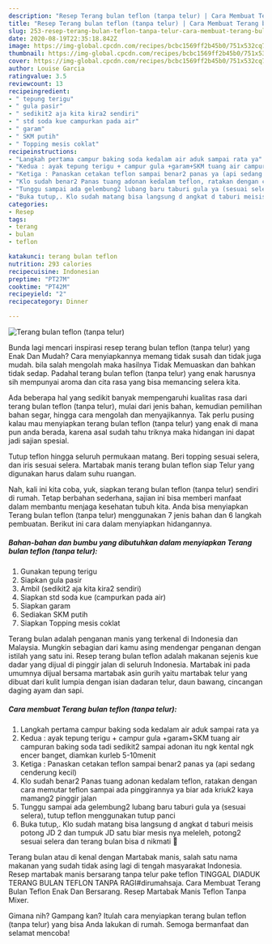 ```yaml
---
description: "Resep Terang bulan teflon (tanpa telur) | Cara Membuat Terang bulan teflon (tanpa telur) Yang Enak Dan Mudah"
title: "Resep Terang bulan teflon (tanpa telur) | Cara Membuat Terang bulan teflon (tanpa telur) Yang Enak Dan Mudah"
slug: 253-resep-terang-bulan-teflon-tanpa-telur-cara-membuat-terang-bulan-teflon-tanpa-telur-yang-enak-dan-mudah
date: 2020-08-19T22:35:18.842Z
image: https://img-global.cpcdn.com/recipes/bcbc1569ff2b45b0/751x532cq70/terang-bulan-teflon-tanpa-telur-foto-resep-utama.jpg
thumbnail: https://img-global.cpcdn.com/recipes/bcbc1569ff2b45b0/751x532cq70/terang-bulan-teflon-tanpa-telur-foto-resep-utama.jpg
cover: https://img-global.cpcdn.com/recipes/bcbc1569ff2b45b0/751x532cq70/terang-bulan-teflon-tanpa-telur-foto-resep-utama.jpg
author: Louise Garcia
ratingvalue: 3.5
reviewcount: 13
recipeingredient:
- " tepung terigu"
- " gula pasir"
- " sedikit2 aja kita kira2 sendiri"
- " std soda kue campurkan pada air"
- " garam"
- " SKM putih"
- " Topping mesis coklat"
recipeinstructions:
- "Langkah pertama campur baking soda kedalam air aduk sampai rata ya"
- "Kedua : ayak tepung terigu + campur gula +garam+SKM tuang air campuran baking soda tadi sedikit2 sampai adonan itu ngk kental ngk encer banget, diamkan kurleb 5-10menit"
- "Ketiga : Panaskan cetakan teflon sampai benar2 panas ya (api sedang cenderung kecil)"
- "Klo sudah benar2 Panas tuang adonan kedalam teflon, ratakan dengan cara memutar teflon sampai ada pinggirannya ya biar ada kriuk2 kaya mamang2 pinggir jalan"
- "Tunggu sampai ada gelembung2 lubang baru taburi gula ya (sesuai selera), tutup teflon menggunakan tutup panci"
- "Buka tutup,. Klo sudah matang bisa langsung d angkat d taburi meisis potong JD 2 dan tumpuk JD satu biar mesis nya meleleh, potong2 sesuai selera dan terang bulan bisa d nikmati 🤤"
categories:
- Resep
tags:
- terang
- bulan
- teflon

katakunci: terang bulan teflon 
nutrition: 293 calories
recipecuisine: Indonesian
preptime: "PT27M"
cooktime: "PT42M"
recipeyield: "2"
recipecategory: Dinner

---
```



![Terang bulan teflon (tanpa telur)](https://img-global.cpcdn.com/recipes/bcbc1569ff2b45b0/751x532cq70/terang-bulan-teflon-tanpa-telur-foto-resep-utama.jpg)

Bunda lagi mencari inspirasi resep terang bulan teflon (tanpa telur) yang Enak Dan Mudah? Cara menyiapkannya memang tidak susah dan tidak juga mudah. bila salah mengolah maka hasilnya Tidak Memuaskan dan bahkan tidak sedap. Padahal terang bulan teflon (tanpa telur) yang enak harusnya sih mempunyai aroma dan cita rasa yang bisa memancing selera kita.

Ada beberapa hal yang sedikit banyak mempengaruhi kualitas rasa dari terang bulan teflon (tanpa telur), mulai dari jenis bahan, kemudian pemilihan bahan segar, hingga cara mengolah dan menyajikannya. Tak perlu pusing kalau mau menyiapkan terang bulan teflon (tanpa telur) yang enak di mana pun anda berada, karena asal sudah tahu triknya maka hidangan ini dapat jadi sajian spesial.

Tutup teflon hingga seluruh permukaan matang. Beri topping sesuai selera, dan iris sesuai selera. Martabak manis terang bulan teflon siap Telur yang digunakan harus dalam suhu ruangan.


Nah, kali ini kita coba, yuk, siapkan terang bulan teflon (tanpa telur) sendiri di rumah. Tetap berbahan sederhana, sajian ini bisa memberi manfaat dalam membantu menjaga kesehatan tubuh kita. Anda bisa menyiapkan Terang bulan teflon (tanpa telur) menggunakan 7 jenis bahan dan 6 langkah pembuatan. Berikut ini cara dalam menyiapkan hidangannya.

<!--inarticleads1-->

##### Bahan-bahan dan bumbu yang dibutuhkan dalam menyiapkan Terang bulan teflon (tanpa telur):

1. Gunakan  tepung terigu
1. Siapkan  gula pasir
1. Ambil  (sedikit2 aja kita kira2 sendiri)
1. Siapkan  std soda kue (campurkan pada air)
1. Siapkan  garam
1. Sediakan  SKM putih
1. Siapkan  Topping mesis coklat


Terang bulan adalah penganan manis yang terkenal di Indonesia dan Malaysia. Mungkin sebagian dari kamu asing mendengar penganan dengan istilah yang satu ini. Resep terang bulan teflon adalah makanan sejenis kue dadar yang dijual di pinggir jalan di seluruh Indonesia. Martabak ini pada umumnya dijual bersama martabak asin gurih yaitu martabak telur yang dibuat dari kulit lumpia dengan isian dadaran telur, daun bawang, cincangan daging ayam dan sapi. 

<!--inarticleads2-->

##### Cara membuat Terang bulan teflon (tanpa telur):

1. Langkah pertama campur baking soda kedalam air aduk sampai rata ya
1. Kedua : ayak tepung terigu + campur gula +garam+SKM tuang air campuran baking soda tadi sedikit2 sampai adonan itu ngk kental ngk encer banget, diamkan kurleb 5-10menit
1. Ketiga : Panaskan cetakan teflon sampai benar2 panas ya (api sedang cenderung kecil)
1. Klo sudah benar2 Panas tuang adonan kedalam teflon, ratakan dengan cara memutar teflon sampai ada pinggirannya ya biar ada kriuk2 kaya mamang2 pinggir jalan
1. Tunggu sampai ada gelembung2 lubang baru taburi gula ya (sesuai selera), tutup teflon menggunakan tutup panci
1. Buka tutup,. Klo sudah matang bisa langsung d angkat d taburi meisis potong JD 2 dan tumpuk JD satu biar mesis nya meleleh, potong2 sesuai selera dan terang bulan bisa d nikmati 🤤


Terang bulan atau di kenal dengan Martabak manis, salah satu nama makanan yang sudah tidak asing lagi di tengah masyarakat Indonesia. Resep martabak manis bersarang tanpa telur pake teflon TINGGAL DIADUK TERANG BULAN TEFLON TANPA RAGI#dirumahsaja. Cara Membuat Terang Bulan Teflon Enak Dan Bersarang. Resep Martabak Manis Teflon Tanpa Mixer. 

Gimana nih? Gampang kan? Itulah cara menyiapkan terang bulan teflon (tanpa telur) yang bisa Anda lakukan di rumah. Semoga bermanfaat dan selamat mencoba!
